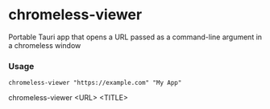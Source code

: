 # chromeless-viewer
Portable Tauri app that opens a URL passed as a command-line argument in a chromeless window

### Usage
```
chromeless-viewer "https://example.com" "My App"
```
chromeless-viewer \<URL\> \<TITLE\>